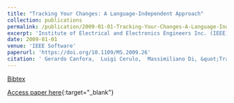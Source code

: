 ```yaml
---
title: "Tracking Your Changes: A Language-Independent Approach"
collection: publications
permalink: /publication/2009-01-01-Tracking-Your-Changes-A-Language-Independent-Approach
excerpt: 'Institute of Electrical and Electronics Engineers Inc. (IEEE), Los Alamitos, CA, USA, Scopus ID: 2-s2.0-58149508296, Cited by: 36'
date: 2009-01-01
venue: 'IEEE Software'
paperurl: 'https://doi.org/10.1109/MS.2009.26'
citation: ' Gerardo Canfora,  Luigi Cerulo,  Massimiliano Di, &quot;Tracking Your Changes: A Language-Independent Approach.&quot; IEEE Software, 2009.'
---
```

[Bibtex](https://dblp.org/rec/bib/journals/software/CanforaCP09)

[Access paper here](https://doi.org/10.1109/MS.2009.26){:target="_blank"}
